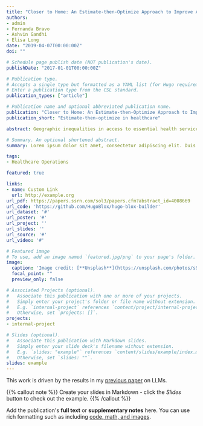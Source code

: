 ```yaml
---
title: "Closer to Home: An Estimate-then-Optimize Approach to Improve Access to Healthcare Services"
authors:
- admin
- Fernanda Bravo
- Ashvin Gandhi
- Elisa Long
date: "2019-04-07T00:00:00Z"
doi: ""

# Schedule page publish date (NOT publication's date).
publishDate: "2017-01-01T00:00:00Z"

# Publication type.
# Accepts a single type but formatted as a YAML list (for Hugo requirements).
# Enter a publication type from the CSL standard.
publication_types: ["article"]

# Publication name and optional abbreviated publication name.
publication: "Closer to Home: An Estimate-then-Optimize Approach to Improve Access to Healthcare Services"
publication_short: "Estimate-then-optimize in healthcare"

abstract: Geographic inequalities in access to essential health services are well-documented, extending beyond rural-urban divides to include socioeconomic, racial, and other disparities. Proximity to hospitals, clinics, healthcare providers, and pharmacies varies widely, posing a challenge in deciding where to strategically locate such facilities. Demand for each service depends on local population health, individual preferences, provider capacity, and other factors. This study introduces a novel estimate-then-optimize framework, combining structural demand estimation using the Berry-Levinsohn-Pakes (BLP) approach with a choice-based optimal facility location model to maximize health service utilization. An advantage of this empirical approach is its reliance on aggregate data rather than individual outcomes. 

# Summary. An optional shortened abstract.
summary: Lorem ipsum dolor sit amet, consectetur adipiscing elit. Duis posuere tellus ac convallis placerat. Proin tincidunt magna sed ex sollicitudin condimentum.

tags:
- Healthcare Operations

featured: true

links:
- name: Custom Link
  url: http://example.org
url_pdf: https://papers.ssrn.com/sol3/papers.cfm?abstract_id=4008669
url_code: 'https://github.com/HugoBlox/hugo-blox-builder'
url_dataset: '#'
url_poster: '#'
url_project: ''
url_slides: ''
url_source: '#'
url_video: '#'

# Featured image
# To use, add an image named `featured.jpg/png` to your page's folder. 
image:
  caption: 'Image credit: [**Unsplash**](https://unsplash.com/photos/s9CC2SKySJM)'
  focal_point: ""
  preview_only: false

# Associated Projects (optional).
#   Associate this publication with one or more of your projects.
#   Simply enter your project's folder or file name without extension.
#   E.g. `internal-project` references `content/project/internal-project/index.md`.
#   Otherwise, set `projects: []`.
projects:
- internal-project

# Slides (optional).
#   Associate this publication with Markdown slides.
#   Simply enter your slide deck's filename without extension.
#   E.g. `slides: "example"` references `content/slides/example/index.md`.
#   Otherwise, set `slides: ""`.
slides: example
---
```


This work is driven by the results in my [previous paper](/publication/conference-paper/) on LLMs.

{{% callout note %}}
Create your slides in Markdown - click the *Slides* button to check out the example.
{{% /callout %}}

Add the publication's **full text** or **supplementary notes** here. You can use rich formatting such as including [code, math, and images](https://docs.hugoblox.com/content/writing-markdown-latex/).
